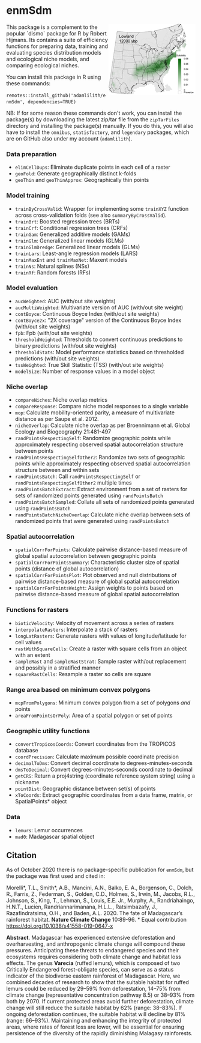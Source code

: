 # enmSdm
<img align="right" src="enmSdm.png" height="190"/>
This package is a complement to the popular `dismo` package for R by Robert Hijmans. Its contains a suite of efficiency functions for preparing data, training and evaluating species distribution models and ecological niche models, and comparing ecological niches.

You can install this package in R using these commands:

`remotes::install_github('adamlilith/enmSdm', dependencies=TRUE)`  

NB: If for some reason these commands don't work, you can install the package(s) by downloading the latest zip/tar file from the `zipTarFiles` directory and installing the package(s) manually. If you do this, you will also have to install the `omnibus`,  `statisfactory`, and `legendary` packages, which are on GitHub also under my account (`adamlilith`).

### Data preparation ###
* `elimCellDups`: Eliminate duplicate points in each cell of a raster
* `geoFold`: Generate geographically distinct k-folds
* `geoThin` and `geoThinApprox`: Geographically thin points

### Model training ###
* `trainByCrossValid`: Wrapper for implementing some `trainXYZ` function across cross-validation folds (see also `summaryByCrossValid`).
* `trainBrt`: Boosted regression trees (BRTs)
* `trainCrf`: Conditional regression trees (CRFs)
* `trainGam`: Generalized additive models (GAMs)
* `trainGlm`: Generalized linear models (GLMs)
* `trainGlmDredge`: Generalized linear models (GLMs)
* `trainLars`: Least-angle regression models (LARS)
* `trainMaxEnt` and `trainMaxNet`: Maxent models
* `trainNs`: Natural splines (NSs)
* `trainRf`: Random forests (RFs)  

### Model evaluation ###
* `aucWeighted`: AUC (with/out site weights)
* `aucMultiWeighted`: Multivariate version of AUC (with/out site weight)
* `contBoyce`: Continuous Boyce Index (with/out site weights)
* `contBoyce2x`: "2X coverage" version of the Continuous Boyce Index (with/out site weights)
* `fpb`: Fpb (with/out site weights)
* `thresholdWeighted`: Thresholds to convert continuous predictions to binary predictions (with/out site weights)
* `thresholdStats`: Model performance statistics based on thresholded predictions (with/out site weights)
* `tssWeighted`: True Skill Statistic (TSS) (with/out site weights)
* `modelSize`: Number of response values in a model object

### Niche overlap ###
* `compareNiches`: Niche overlap metrics
* `compareResponse`: Compare niche model responses to a single variable
* `mop`: Calculate mobility-oriented parity, a measure of multivariate distance as per Saupe et al. 2012.
* `nicheOverlap`: Calculate niche overlap as per Broennimann et al. Global Ecology and Biogeography 21:481-497
* `randPointsRespectingSelf`: Randomize geographic points while approximately respecting observed spatial autocorrelation structure between points
* `randPointsRespectingSelfOther2`: Randomize two sets of geographic points while approximately respecting observed spatial autocorrelation structure between and within sets
* `randPointsBatch`: Call `randPointsRespectingSelf` or `randPointsRespectingSelfOther2` multiple times
* `randPointsBatchExtract`: Extract environment from a set of rasters for sets of randomized points generated using `randPointsBatch`
* `randPointsBatchSampled`: Collate all sets of randomized points generated using `randPointsBatch`
* `randPointsBatchNicheOverlap`: Calculate niche overlap between sets of randomized points that were generated using `randPointsBatch`

### Spatial autocorrelation ###
* `spatialCorrForPoints`: Calculate pairwise distance-based measure of global spatial autocorrelation between geographic points
* `spatialCorrForPointsSummary`: Characteristic cluster size of spatial points (distance of global autocorrelation)
* `spatialCorrForPointsPlot`: Plot observed and null distributions of pairwise distance-based measure of global spatial autocorrelation
* `spatialCorrForPointsWeight`: Assign weights to points based on pairwise distance-based measure of global spatial autocorrelation

### Functions for rasters ###
* `bioticVelocity`: Velocity of movement across a series of rasters
* `interpolateRasters`: Interpolate a stack of rasters
* `longLatRasters`: Generate rasters with values of longitude/latitude for cell values
* `rastWithSquareCells`: Create a raster with square cells from an object with an extent
* `sampleRast` and `sampleRastStrat`: Sample raster with/out replacement and possibly in a stratified manner
* `squareRastCells`: Resample a raster so cells are square

### Range area based on minimum convex polygons ###
* `mcpFromPolygons`: Minimum convex polygon from a set of polygons *and* points
* `areaFromPointsOrPoly`: Area of a spatial polygon or set of points

### Geographic utility functions ###
* `convertTropicosCoords`: Convert coordinates from the TROPICOS database
* `coordPrecision`: Calculate maximum possible coordinate precision
* `decimalToDms`: Convert decimal coordinate to degrees-minutes-seconds
* `dmsToDecimal`: Convert degrees-minutes-seconds coordinate to decimal
* `getCRS`: Return a proj4string (coordinate reference system string) using a nickname
* `pointDist`: Geographic distance between set(s) of points
* `xToCoords`: Extract geographic coordinates from a data frame, matrix, or SpatialPoints* object

### Data
* `lemurs`: Lemur occurrences
* `mad0`: Madagascar spatial object

## Citation ##
As of October 2020 there is no package-specific publication for `enmSdm`, but the package was first used and cited in:

Morelli*, T.L., Smith*, A.B., Mancini, A.N., Balko, E. A., Borgenson, C., Dolch, R., Farris, Z., Federman, S., Golden, C.D., Holmes, S., Irwin, M., Jacobs, R.L., Johnson, S., King, T., Lehman, S., Louis, E.E. Jr., Murphy, A., Randriahaingo, H.N.T., Lucien, Randriannarimanana, H.L.L., Ratsimbazafy, J., Razafindratsima, O.H., and Baden, A.L. 2020. The fate of Madagascar’s rainforest habitat.  **Nature Climate Change** 10:89-96. * Equal contribution https://doi.org/10.1038/s41558-019-0647-x

**Abstract**. Madagascar has experienced extensive deforestation and overharvesting, and anthropogenic climate change will compound these pressures. Anticipating these threats to endangered species and their ecosystems requires considering both climate change and habitat loss effects. The genus **Varecia** (ruffed lemurs), which is composed of two Critically Endangered forest-obligate species, can serve as a status indicator of the biodiverse eastern rainforest of Madagascar. Here, we combined decades of research to show that the suitable habitat for ruffed lemurs could be reduced by 29–59% from deforestation, 14–75% from climate change (representative concentration pathway 8.5) or 38–93% from both by 2070. If current protected areas avoid further deforestation, climate change will still reduce the suitable habitat by 62% (range: 38–83%). If ongoing deforestation continues, the suitable habitat will decline by 81% (range: 66–93%). Maintaining and enhancing the integrity of protected areas, where rates of forest loss are lower, will be essential for ensuring persistence of the diversity of the rapidly diminishing Malagasy rainforests.
